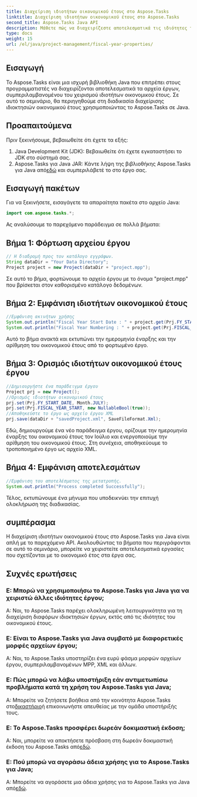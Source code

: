 ```yaml
---
title: Διαχείριση ιδιοτήτων οικονομικού έτους στο Aspose.Tasks
linktitle: Διαχείριση ιδιοτήτων οικονομικού έτους στο Aspose.Tasks
second_title: Aspose.Tasks Java API
description: Μάθετε πώς να διαχειρίζεστε αποτελεσματικά τις ιδιότητες του οικονομικού έτους χρησιμοποιώντας το Aspose.Tasks για Java. Οδηγός βήμα προς βήμα με παραδείγματα.
type: docs
weight: 15
url: /el/java/project-management/fiscal-year-properties/
---
```

## Εισαγωγή
Το Aspose.Tasks είναι μια ισχυρή βιβλιοθήκη Java που επιτρέπει στους προγραμματιστές να διαχειρίζονται αποτελεσματικά τα αρχεία έργων, συμπεριλαμβανομένου του χειρισμού ιδιοτήτων οικονομικού έτους. Σε αυτό το σεμινάριο, θα περιηγηθούμε στη διαδικασία διαχείρισης ιδιοκτησιών οικονομικού έτους χρησιμοποιώντας το Aspose.Tasks σε Java.
## Προαπαιτούμενα
Πριν ξεκινήσουμε, βεβαιωθείτε ότι έχετε τα εξής:
1. Java Development Kit (JDK): Βεβαιωθείτε ότι έχετε εγκαταστήσει το JDK στο σύστημά σας.
2.  Aspose.Tasks για Java JAR: Κάντε λήψη της βιβλιοθήκης Aspose.Tasks για Java από[εδώ](https://releases.aspose.com/tasks/java/) και συμπεριλάβετέ το στο έργο σας.

## Εισαγωγή πακέτων
Για να ξεκινήσετε, εισαγάγετε τα απαραίτητα πακέτα στο αρχείο Java:
```java
import com.aspose.tasks.*;
```

Ας αναλύσουμε το παρεχόμενο παράδειγμα σε πολλά βήματα:
## Βήμα 1: Φόρτωση αρχείου έργου
```java
// Η διαδρομή προς τον κατάλογο εγγράφων.
String dataDir = "Your Data Directory";
Project project = new Project(dataDir + "project.mpp");
```
Σε αυτό το βήμα, φορτώνουμε το αρχείο έργου με το όνομα "project.mpp" που βρίσκεται στον καθορισμένο κατάλογο δεδομένων.
## Βήμα 2: Εμφάνιση ιδιοτήτων οικονομικού έτους
```java
//Εμφάνιση ακινήτων χρήσης
System.out.println("Fiscal Year Start Date : " + project.get(Prj.FY_START_DATE));
System.out.println("Fiscal Year Numbering : " + project.get(Prj.FISCAL_YEAR_START));
```
Αυτό το βήμα ανακτά και εκτυπώνει την ημερομηνία έναρξης και την αρίθμηση του οικονομικού έτους από το φορτωμένο έργο.
## Βήμα 3: Ορισμός ιδιοτήτων οικονομικού έτους έργου
```java
//Δημιουργήστε ένα παράδειγμα έργου
Project prj = new Project();
//Ορισμός ιδιοτήτων οικονομικού έτους
prj.set(Prj.FY_START_DATE, Month.JULY);
prj.set(Prj.FISCAL_YEAR_START, new NullableBool(true));
//Αποθηκεύστε το έργο ως αρχείο έργου XML
prj.save(dataDir + "savedProject.xml", SaveFileFormat.Xml);
```
Εδώ, δημιουργούμε ένα νέο παράδειγμα έργου, ορίζουμε την ημερομηνία έναρξης του οικονομικού έτους τον Ιούλιο και ενεργοποιούμε την αρίθμηση του οικονομικού έτους. Στη συνέχεια, αποθηκεύουμε το τροποποιημένο έργο ως αρχείο XML.
## Βήμα 4: Εμφάνιση αποτελεσμάτων
```java
//Εμφάνιση του αποτελέσματος της μετατροπής.
System.out.println("Process completed Successfully");
```
Τέλος, εκτυπώνουμε ένα μήνυμα που υποδεικνύει την επιτυχή ολοκλήρωση της διαδικασίας.

## συμπέρασμα
Η διαχείριση ιδιοτήτων οικονομικού έτους στο Aspose.Tasks για Java είναι απλή με το παρεχόμενο API. Ακολουθώντας τα βήματα που περιγράφονται σε αυτό το σεμινάριο, μπορείτε να χειριστείτε αποτελεσματικά εργασίες που σχετίζονται με το οικονομικό έτος στα έργα σας.
## Συχνές ερωτήσεις
### Ε: Μπορώ να χρησιμοποιήσω το Aspose.Tasks για Java για να χειριστώ άλλες ιδιότητες έργου;
Α: Ναι, το Aspose.Tasks παρέχει ολοκληρωμένη λειτουργικότητα για τη διαχείριση διαφόρων ιδιοκτησιών έργων, εκτός από τις ιδιότητες του οικονομικού έτους.
### Ε: Είναι το Aspose.Tasks για Java συμβατό με διαφορετικές μορφές αρχείων έργου;
Α: Ναι, το Aspose.Tasks υποστηρίζει ένα ευρύ φάσμα μορφών αρχείων έργου, συμπεριλαμβανομένων MPP, XML και άλλων.
### Ε: Πώς μπορώ να λάβω υποστήριξη εάν αντιμετωπίσω προβλήματα κατά τη χρήση του Aspose.Tasks για Java;
 Α: Μπορείτε να ζητήσετε βοήθεια από την κοινότητα Aspose.Tasks στο[δικαστήριο](https://forum.aspose.com/c/tasks/15)ή επικοινωνήστε απευθείας με την ομάδα υποστήριξής τους.
### Ε: Το Aspose.Tasks προσφέρει δωρεάν δοκιμαστική έκδοση;
 Α: Ναι, μπορείτε να αποκτήσετε πρόσβαση στη δωρεάν δοκιμαστική έκδοση του Aspose.Tasks από[εδώ](https://releases.aspose.com/).
### Ε: Πού μπορώ να αγοράσω άδεια χρήσης για το Aspose.Tasks για Java;
 Α: Μπορείτε να αγοράσετε μια άδεια χρήσης για το Aspose.Tasks για Java από[εδώ](https://purchase.aspose.com/buy).